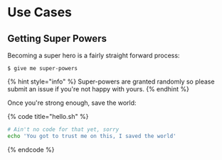 # Use Cases

## Getting Super Powers

Becoming a super hero is a fairly straight forward process:

```
$ give me super-powers
```

{% hint style="info" %} Super-powers are granted randomly so please submit an issue if you're not happy with
yours. {% endhint %}

Once you're strong enough, save the world:

{% code title="hello.sh" %}

```bash
# Ain't no code for that yet, sorry
echo 'You got to trust me on this, I saved the world'
```

{% endcode %}
